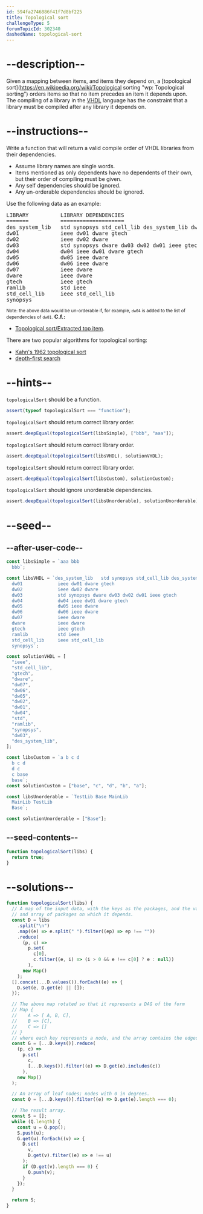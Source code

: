 ```yaml
---
id: 594fa2746886f41f7d8bf225
title: Topological sort
challengeType: 5
forumTopicId: 302340
dashedName: topological-sort
---
```


# --description--

Given a mapping between items, and items they depend on, a [topological sort](https://en.wikipedia.org/wiki/Topological sorting "wp: Topological sorting") orders items so that no item precedes an item it depends upon. The compiling of a library in the [VHDL](https://en.wikipedia.org/wiki/VHDL "wp: VHDL") language has the constraint that a library must be compiled after any library it depends on.

# --instructions--

Write a function that will return a valid compile order of VHDL libraries from their dependencies.

<ul>
  <li>Assume library names are single words.</li>
  <li>Items mentioned as only dependents have no dependents of their own, but their order of compiling must be given.</li>
  <li>Any self dependencies should be ignored.</li>
  <li>Any un-orderable dependencies should be ignored.</li>
</ul>
Use the following data as an example:
<pre>
LIBRARY          LIBRARY DEPENDENCIES
=======          ====================
des_system_lib   std synopsys std_cell_lib des_system_lib dw02 dw01 ramlib ieee
dw01             ieee dw01 dware gtech
dw02             ieee dw02 dware
dw03             std synopsys dware dw03 dw02 dw01 ieee gtech
dw04             dw04 ieee dw01 dware gtech
dw05             dw05 ieee dware
dw06             dw06 ieee dware
dw07             ieee dware
dware            ieee dware
gtech            ieee gtech
ramlib           std ieee
std_cell_lib     ieee std_cell_lib
synopsys
</pre>
<small>Note: the above data would be un-orderable if, for example, <code>dw04</code> is added to the list of dependencies of <code>dw01</code>.</small>
<strong>C.f.:</strong>
<ul>
  <li><a href="https://rosettacode.org/wiki/Topological sort/Extracted top item" title="Topological sort/Extracted top item" target="_blank">Topological sort/Extracted top item</a>.</li>
</ul>
There are two popular algorithms for topological sorting:
<ul>
  <li><a href="https://en.wikipedia.org/wiki/Topological sorting" title="wp: Topological sorting" target="_blank">Kahn's 1962 topological sort</a></li>
  <li><a href="https://www.embeddedrelated.com/showarticle/799.php" target="_blank">depth-first search</a></li>
</ul>

# --hints--

`topologicalSort` should be a function.

```js
assert(typeof topologicalSort === "function");
```

`topologicalSort` should return correct library order.

```js
assert.deepEqual(topologicalSort(libsSimple), ["bbb", "aaa"]);
```

`topologicalSort` should return correct library order.

```js
assert.deepEqual(topologicalSort(libsVHDL), solutionVHDL);
```

`topologicalSort` should return correct library order.

```js
assert.deepEqual(topologicalSort(libsCustom), solutionCustom);
```

`topologicalSort` should ignore unorderable dependencies.

```js
assert.deepEqual(topologicalSort(libsUnorderable), solutionUnorderable);
```

# --seed--

## --after-user-code--

```js
const libsSimple = `aaa bbb
  bbb`;

const libsVHDL = `des_system_lib   std synopsys std_cell_lib des_system_lib dw02 dw01 ramlib ieee
  dw01             ieee dw01 dware gtech
  dw02             ieee dw02 dware
  dw03             std synopsys dware dw03 dw02 dw01 ieee gtech
  dw04             dw04 ieee dw01 dware gtech
  dw05             dw05 ieee dware
  dw06             dw06 ieee dware
  dw07             ieee dware
  dware            ieee dware
  gtech            ieee gtech
  ramlib           std ieee
  std_cell_lib     ieee std_cell_lib
  synopsys`;

const solutionVHDL = [
  "ieee",
  "std_cell_lib",
  "gtech",
  "dware",
  "dw07",
  "dw06",
  "dw05",
  "dw02",
  "dw01",
  "dw04",
  "std",
  "ramlib",
  "synopsys",
  "dw03",
  "des_system_lib",
];

const libsCustom = `a b c d
  b c d
  d c
  c base
  base`;
const solutionCustom = ["base", "c", "d", "b", "a"];

const libsUnorderable = `TestLib Base MainLib
  MainLib TestLib
  Base`;

const solutionUnorderable = ["Base"];
```

## --seed-contents--

```js
function topologicalSort(libs) {
  return true;
}
```

# --solutions--

```js
function topologicalSort(libs) {
  // A map of the input data, with the keys as the packages, and the values as
  // and array of packages on which it depends.
  const D = libs
    .split("\n")
    .map((e) => e.split(" ").filter((ep) => ep !== ""))
    .reduce(
      (p, c) =>
        p.set(
          c[0],
          c.filter((e, i) => (i > 0 && e !== c[0] ? e : null))
        ),
      new Map()
    );
  [].concat(...D.values()).forEach((e) => {
    D.set(e, D.get(e) || []);
  });

  // The above map rotated so that it represents a DAG of the form
  // Map {
  //    A => [ A, B, C],
  //    B => [C],
  //    C => []
  // }
  // where each key represents a node, and the array contains the edges.
  const G = [...D.keys()].reduce(
    (p, c) =>
      p.set(
        c,
        [...D.keys()].filter((e) => D.get(e).includes(c))
      ),
    new Map()
  );

  // An array of leaf nodes; nodes with 0 in degrees.
  const Q = [...D.keys()].filter((e) => D.get(e).length === 0);

  // The result array.
  const S = [];
  while (Q.length) {
    const u = Q.pop();
    S.push(u);
    G.get(u).forEach((v) => {
      D.set(
        v,
        D.get(v).filter((e) => e !== u)
      );
      if (D.get(v).length === 0) {
        Q.push(v);
      }
    });
  }

  return S;
}
```
